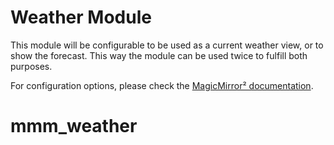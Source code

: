 # Weather Module

This module will be configurable to be used as a current weather view, or to show the forecast. This way the module can be used twice to fulfill both purposes.

For configuration options, please check the [MagicMirror² documentation](https://docs.magicmirror.builders/modules/weather.html).
# mmm_weather
